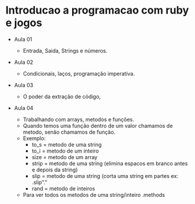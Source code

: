 # Introducao a programacao com ruby e jogos

- Aula 01 
    - Entrada, Saida, Strings e números.

- Aula 02
    - Condicionais, laços, programação imperativa.

- Aula 03 
    - O poder da extração de código,
    
- Aula 04
    - Trabalhando com arrays, metodos e funções.
    - Quando temos uma função dentro de um valor chamamos de metodo, senão chamamos de função.
    - Exemplo: 
        - to_s = metodo de uma string
        - to_i = metodo de um inteiro
        - size = metodo de um array
        - strip = metodo de uma string (elimina espacos em branco antes e depois da string)
        - slip = metodo de uma string (corta uma string em partes ex: <text>.slip"."
        - rand = metodo de inteiros
    - Para ver todos os metodos de uma string/inteiro <string>.methods